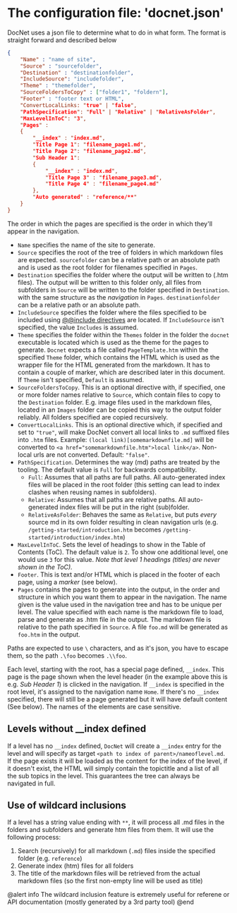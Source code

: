 The configuration file: 'docnet.json'
=====================================

DocNet uses a json file to determine what to do in what form. The format is straight forward and described below

```json
{
    "Name" : "name of site",
    "Source" : "sourcefolder",
    "Destination" : "destinationfolder",
    "IncludeSource": "includefolder",
    "Theme" : "themefolder",
    "SourceFoldersToCopy" : ["folder1", "foldern"],
    "Footer" : "footer text or HTML",
    "ConvertLocalLinks: "true" | "false",
    "PathSpecification": "Full" | "Relative" | "RelativeAsFolder",
    "MaxLevelInToC": "3",
    "Pages" : 
    {
        "__index" : "index.md",
        "Title Page 1": "filename_page1.md", 
        "Title Page 2": "filename_page2.md",
        "Sub Header 1": 
        {
            "__index" : "index.md",
            "Title Page 3" : "filename_page3.md",
            "Title Page 4" : "filename_page4.md"
        },
        "Auto generated" : "reference/**"
    }
}
```

The order in which the pages are specified is the order in which they'll appear in the navigation. 

* `Name` specifies the name of the site to generate. 
* `Source` specifies the root of the tree of folders in which markdown files are expected. `sourcefolder` can be a relative path or an absolute path and is used as the root folder for filenames specified in `Pages`. 
* `Destination` specifies the folder where the output will be written to (.htm files). The output will be written to this folder only, all files from subfolders in `Source` will be written to the folder specified in `Destination`. with the same structure as the *navigation* in `Pages`. `destinationfolder` can be a relative path or an absolute path.
* `IncludeSource` specifies the folder where the files specified to be included using [@@include directives](markdownextensions.htm#include-files) are located. If `IncludeSource` isn't specified, the value `Includes` is assumed. 
* `Theme` specifies the folder within the `Themes` folder in the folder the `docnet` executable is located which is used as the theme for the pages to generate. `Docnet` expects a file called `PageTemplate.htm` within the specified `Theme` folder, which contains the HTML which is used as the wrapper file for the HTML generated from the markdown. It has to contain a couple of marker, which are described later in this document. If `Theme` isn't specified, `Default` is assumed.
* `SourceFoldersToCopy`. This is an optional directive with, if specified, one or more folder names relative to `Source`, which contain files to copy to the `Destination` folder. E.g. image files used in the markdown files, located in an `Images` folder can be copied this way to the output folder reliably. All folders specified are copied recursively.
* `ConvertLocalLinks`. This is an optional directive which, if specified and set to `"true"`, will make DocNet convert all local links to `.md` suffixed files into `.htm` files. Example: `(local link)[somemarkdownfile.md]` will be converted to `<a href="somemarkdownfile.htm">local link</a>`. Non-local urls are not converted. Default: `"false"`. 
* `PathSpecification`. Determines the way (md) paths are treated by the tooling. The default value is `Full` for backwards compatibility.
  * `Full`: Assumes that all paths are full paths. All auto-generated index files will be placed in the root folder (this setting can lead to index clashes when reusing names in subfolders).
  * `Relative`: Assumes that all paths are relative paths. All auto-generated index files will be put in the right (sub)folder.
  * `RelativeAsFolder`: Behaves the same as `Relative`, but puts *every* source md in its own folder resulting in clean navigation urls (e.g. `/getting-started/introduction.htm` becomes `/getting-started/introduction/index.htm`)
* `MaxLevelInToC`. Sets the level of headings to show in the Table of Contents (ToC). The default value is `2`. To show one additional level, one would use `3` for this value. *Note that level 1 headings (titles) are never shown in the ToC).*
* `Footer`. This is text and/or HTML which is placed in the footer of each page, using a _marker_ (see below).
* `Pages` contains the pages to generate into the output, in the order and structure in which you want them to appear in the navigation. The name given is the value used in the navigation tree and has to be unique per level. The value specified with each name is the markdown file to load, parse and generate as .htm file in the output. The markdown file is relative to the path specified in `Source`. A file `foo.md` will be generated as `foo.htm` in the output. 

Paths are expected to use `\` characters, and as it's json, you have to escape them, so the path `.\foo` becomes `.\\foo`.

Each level, starting with the root, has a special page defined, `__index`. This page is the page shown when the level header (in the example above this is e.g. _Sub Header 1_) is clicked in the navigation. If `__index` is specified in the root level, it's assigned to the navigation name `Home`. If there's no `__index` specified, there will still be a page generated but it will have default content (See below). The names of the elements are case sensitive.

## Levels without __index defined
If a level has no `__index` defined, `DocNet` will create a `__index` entry for the level and will specify as target `<path to index of parent>/nameoflevel.md`. If the page exists it will be loaded as the content for the index of the level, if it doesn't exist, the HTML will simply contain the topictitle and a list of all the sub topics in the level. This guarantees the tree can always be navigated in full.  

## Use of wildcard inclusions
If a level has a string value ending with `**`, it will process all .md files in the folders and subfolders and generate htm files from them. It will use the following process:

1. Search (recursively) for all markdown (`.md`) files inside the specified folder (e.g. `reference`)
2. Generate index (htm) files for all folders
3. The title of the markdown files will be retrieved from the actual markdown files (so the first non-empty line will be used as title)

@alert info
The wildcard inclusion feature is extremely useful for referene or API documentation (mostly generated by a 3rd party tool)
@end 